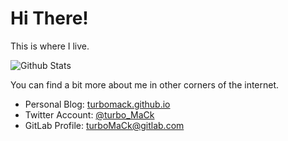 # Hi There!

This is where I live.

![Github Stats](https://github-readme-stats.vercel.app/api?username=turboMaCk&show_icons=true&theme=light&include_all_commits=true)

You can find a bit more about me in other corners of the internet.

- Personal Blog: [turbomack.github.io](https://turbomack.github.io/)
- Twitter Account: [@turbo_MaCk](https://twitter.com/turbo_MaCk)
- GitLab Profile: [turboMaCk@gitlab.com](https://gitlab.com/turboMaCk)
